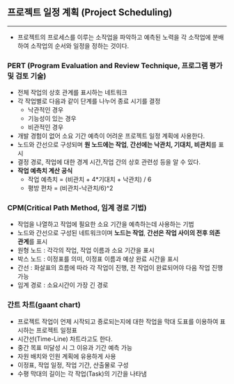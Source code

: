 ## 프로젝트 일정 계획 (Project Scheduling)

---

- 프로젝트의 프로세스를 이루는 소작업을 파악하고 예측된 노력을 각 소작업에 분배하여 소작업의 순서와 일정을 정하는 것이다.

### PERT (Program Evaluation and Review Technique, 프로그램 평가 및 검토 기술)
- 전체 작업의 상호 관계를 표시하는 네트워크
- 각 작업별로 다음과 같이 단계를 나누어 종료 시기를 결정
    - 낙관적인 경우
    - 기능성이 있는 경우
    - 비관적인 경우
- 개발 경험이 없어 소요 기간 예측이 어려운 프로젝트 일정 계획에 사용한다.
- 노드와 간선으로 구성되며 **원 노드에는 작업**, **간선에는 낙관치, 기대치, 비관치**를 표시
- 결정 경로, 작업에 대한 경계 시간,작업 간의 상호 관련성 등을 알 수 있다.
- **작업 예측치 계산 공식**
  - 작업 예측치 = (비관치 + 4*기대치 + 낙관치) / 6
  - 평방 편차 = (비관치-낙관치/6)^2

### CPM(Critical Path Method, 임계 경로 기법)
- 작업을 나열하고 작업에 필요한 소요 기간을 예측하는데 사용하는 기법
- 노드와 간선으로 구성된 네트워크이며 **노드는 작업**, **간선은 작업 사이의 전후 의존 관계**를 표시
- 원형 노드 : 각각의 작업, 작업 이름과 소요 기간을 표시
- 박스 노드 : 이정표를 의미, 이정표 이름과 예상 완료 시간을 표시
- 간선 : 화살표의 흐름에 따라 각 작업이 진행, 전 작업이 완료되어야 다음 작업 진행 가능
- 임계 경로 : 소요시간이 가장 긴 경로

### 간트 차트(gaant chart)
- 프로젝트 작업이 언제 시작되고 죵로되는지에 대한 작업을 막대 도표를 이용하여 표시하는 프로젝트 일정표
- 시간선(Time-Line) 차트라고도 한다.
- 중간 목표 미달성 시 그 이유과 기간 예측 가능
- 자원 배치와 인원 계획에 유용하게 사용
- 이정표, 작업 일정, 작업 기간, 산출물로 구성
- 수평 막대의 길이는 각 작업(Task)의 기간을 나타냄
